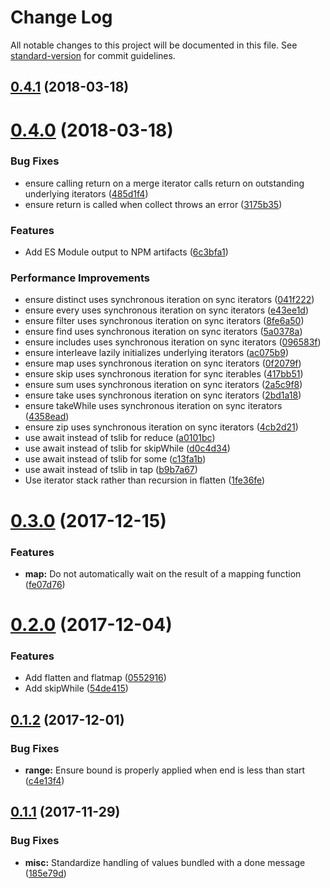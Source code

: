 # Change Log

All notable changes to this project will be documented in this file. See [standard-version](https://github.com/conventional-changelog/standard-version) for commit guidelines.

<a name="0.4.1"></a>
## [0.4.1](https://github.com/jeskew/seq/compare/v0.4.0...v0.4.1) (2018-03-18)



<a name="0.4.0"></a>
# [0.4.0](https://github.com/jeskew/seq/compare/v0.3.0...v0.4.0) (2018-03-18)


### Bug Fixes

* ensure calling return on a merge iterator calls return on outstanding underlying iterators ([485d1f4](https://github.com/jeskew/seq/commit/485d1f4))
* ensure return is called when collect throws an error ([3175b35](https://github.com/jeskew/seq/commit/3175b35))


### Features

* Add ES Module output to NPM artifacts ([6c3bfa1](https://github.com/jeskew/seq/commit/6c3bfa1))


### Performance Improvements

* ensure distinct uses synchronous iteration on sync iterators ([041f222](https://github.com/jeskew/seq/commit/041f222))
* ensure every uses synchronous iteration on sync iterators ([e43ee1d](https://github.com/jeskew/seq/commit/e43ee1d))
* ensure filter uses synchronous iteration on sync iterators ([8fe6a50](https://github.com/jeskew/seq/commit/8fe6a50))
* ensure find uses synchronous iteration on sync iterators ([5a0378a](https://github.com/jeskew/seq/commit/5a0378a))
* ensure includes uses synchronous iteration on sync iterators ([096583f](https://github.com/jeskew/seq/commit/096583f))
* ensure interleave lazily initializes underlying iterators ([ac075b9](https://github.com/jeskew/seq/commit/ac075b9))
* ensure map uses synchronous iteration on sync iterators ([0f2079f](https://github.com/jeskew/seq/commit/0f2079f))
* ensure skip uses synchronous iteration for sync iterables ([417bb51](https://github.com/jeskew/seq/commit/417bb51))
* ensure sum uses synchronous iteration on sync iterators ([2a5c9f8](https://github.com/jeskew/seq/commit/2a5c9f8))
* ensure take uses synchronous iteration on sync iterators ([2bd1a18](https://github.com/jeskew/seq/commit/2bd1a18))
* ensure takeWhile uses synchronous iteration on sync iterators ([4358ead](https://github.com/jeskew/seq/commit/4358ead))
* ensure zip uses synchronous iteration on sync iterators ([4cb2d21](https://github.com/jeskew/seq/commit/4cb2d21))
* use await instead of tslib for reduce ([a0101bc](https://github.com/jeskew/seq/commit/a0101bc))
* use await instead of tslib for skipWhile ([d0c4d34](https://github.com/jeskew/seq/commit/d0c4d34))
* use await instead of tslib for some ([c13fa1b](https://github.com/jeskew/seq/commit/c13fa1b))
* use await instead of tslib in tap ([b9b7a67](https://github.com/jeskew/seq/commit/b9b7a67))
* Use iterator stack rather than recursion in flatten ([1fe36fe](https://github.com/jeskew/seq/commit/1fe36fe))



<a name="0.3.0"></a>
# [0.3.0](https://github.com/jeskew/async-seq/compare/v0.2.0...v0.3.0) (2017-12-15)


### Features

* **map:** Do not automatically wait on the result of a mapping function ([fe07d76](https://github.com/jeskew/async-seq/commit/fe07d76))



<a name="0.2.0"></a>
# [0.2.0](https://github.com/jeskew/async-seq/compare/v0.1.2...v0.2.0) (2017-12-04)


### Features

* Add flatten and flatmap ([0552916](https://github.com/jeskew/async-seq/commit/0552916))
* Add skipWhile ([54de415](https://github.com/jeskew/async-seq/commit/54de415))



<a name="0.1.2"></a>
## [0.1.2](https://github.com/jeskew/es-seq/compare/v0.1.1...v0.1.2) (2017-12-01)


### Bug Fixes

* **range:** Ensure bound is properly applied when end is less than start ([c4e13f4](https://github.com/jeskew/es-seq/commit/c4e13f4))



<a name="0.1.1"></a>
## [0.1.1](https://github.com/jeskew/es-seq/compare/v0.1.0...v0.1.1) (2017-11-29)


### Bug Fixes

* **misc:** Standardize handling of values bundled with a done message ([185e79d](https://github.com/jeskew/es-seq/commit/185e79d))
